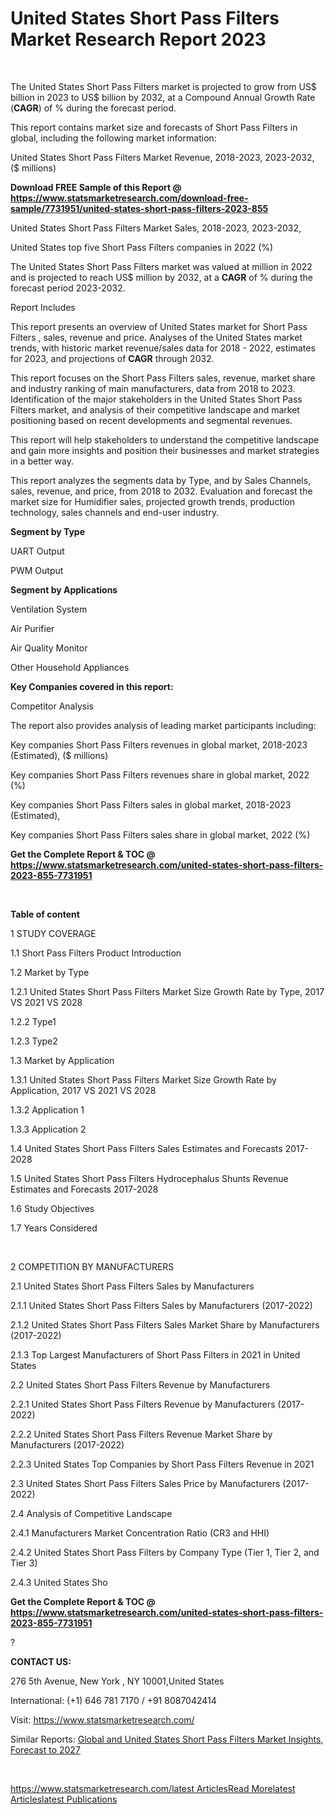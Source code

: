 <h1>United States Short Pass Filters Market Research Report 2023</h1><br/><p>The United States Short Pass Filters market is projected to grow from US$ billion in 2023 to US$ billion by 2032, at a Compound Annual Growth Rate (<strong>CAGR</strong>) of % during the forecast period.</p>
 
 
 
 <p>This report contains market size and forecasts of Short Pass Filters in global, including the following market information:</p>
 
 
 
 <p>United States Short Pass Filters Market Revenue, 2018-2023, 2023-2032, ($ millions)</p>
 
 
 
 <p><strong>Download FREE Sample of this Report @ <a href="https://www.statsmarketresearch.com/download-free-sample/7731951/united-states-short-pass-filters-2023-855">https://www.statsmarketresearch.com/download-free-sample/7731951/united-states-short-pass-filters-2023-855</a></strong></p>
 
 
 
 <p>United States Short Pass Filters Market Sales, 2018-2023, 2023-2032,</p>
 
 
 
 <p>United States top five Short Pass Filters companies in 2022 (%)</p>
 
 
 
 <p>The United States Short Pass Filters market was valued at million in 2022 and is projected to reach US$ million by 2032, at a <strong>CAGR</strong> of % during the forecast period 2023-2032.</p>
 
 
 
 <p>Report Includes</p>
 
 
 
 <p>This report presents an overview of United States market for Short Pass Filters , sales, revenue and price. Analyses of the United States market trends, with historic market revenue/sales data for 2018 - 2022, estimates for 2023, and projections of <strong>CAGR</strong> through 2032.</p>
 
 
 
 <p>This report focuses on the Short Pass Filters sales, revenue, market share and industry ranking of main manufacturers, data from 2018 to 2023. Identification of the major stakeholders in the United States Short Pass Filters market, and analysis of their competitive landscape and market positioning based on recent developments and segmental revenues.</p>
 
 
 
 <p>This report will help stakeholders to understand the competitive landscape and gain more insights and position their businesses and market strategies in a better way.</p>
 
 
 
 <p>This report analyzes the segments data by Type, and by Sales Channels, sales, revenue, and price, from 2018 to 2032. Evaluation and forecast the market size for Humidifier sales, projected growth trends, production technology, sales channels and end-user industry.</p>
 
 
 
 <p><strong>Segment by Type</strong></p>
 
 
 
 <p>UART Output</p>
 
 
 
 <p>PWM Output</p>
 
 
 
 <p><strong>Segment <strong><strong>by Applications</strong></strong></strong></p>
 
 
 
 <p>Ventilation System</p>
 
 
 
 <p>Air Purifier</p>
 
 
 
 <p>Air Quality Monitor</p>
 
 
 
 <p>Other Household Appliances</p>
 
 
 
 <p><strong>Key Companies covered in this report:</strong></p>
 
 
 
 <p>Competitor Analysis</p>
 
 
 
 <p>The report also provides analysis of leading market participants including:</p>
 
 
 
 <p>Key companies Short Pass Filters revenues in global market, 2018-2023 (Estimated), ($ millions)</p>
 
 
 
 <p>Key companies Short Pass Filters revenues share in global market, 2022 (%)</p>
 
 
 
 <p>Key companies Short Pass Filters sales in global market, 2018-2023 (Estimated),</p>
 
 
 
 <p>Key companies Short Pass Filters sales share in global market, 2022 (%)</p>
 
 
 
 <div><b>Get the Complete Report & TOC @ <a href="https://www.statsmarketresearch.com/united-states-short-pass-filters-2023-855-7731951">https://www.statsmarketresearch.com/united-states-short-pass-filters-2023-855-7731951</a></b></div>
 
 
 
 <p><br />
 
 <b>Table of content</b></p>
 
 
 
 <p>1 STUDY COVERAGE<br />
 
 1.1 Short Pass Filters Product Introduction<br />
 
 1.2 Market by Type<br />
 
 1.2.1 United States Short Pass Filters Market Size Growth Rate by Type, 2017 VS 2021 VS 2028<br />
 
 1.2.2 Type1<br />
 
 1.2.3 Type2<br />
 
 1.3 Market by Application<br />
 
 1.3.1 United States Short Pass Filters Market Size Growth Rate by Application, 2017 VS 2021 VS 2028<br />
 
 1.3.2 Application 1<br />
 
 1.3.3 Application 2<br />
 
 1.4 United States Short Pass Filters Sales Estimates and Forecasts 2017-2028<br />
 
 1.5 United States Short Pass Filters Hydrocephalus Shunts Revenue Estimates and Forecasts 2017-2028<br />
 
 1.6 Study Objectives<br />
 
 1.7 Years Considered<br />
 
 <br />
 
 2 COMPETITION BY MANUFACTURERS<br />
 
 2.1 United States Short Pass Filters Sales by Manufacturers<br />
 
 2.1.1 United States Short Pass Filters Sales by Manufacturers (2017-2022)<br />
 
 2.1.2 United States Short Pass Filters Sales Market Share by Manufacturers (2017-2022)<br />
 
 2.1.3 Top Largest Manufacturers of Short Pass Filters in 2021 in United States<br />
 
 2.2 United States Short Pass Filters Revenue by Manufacturers<br />
 
 2.2.1 United States Short Pass Filters Revenue by Manufacturers (2017-2022)<br />
 
 2.2.2 United States Short Pass Filters Revenue Market Share by Manufacturers (2017-2022)<br />
 
 2.2.3 United States Top Companies by Short Pass Filters Revenue in 2021<br />
 
 2.3 United States Short Pass Filters Sales Price by Manufacturers (2017-2022)<br />
 
 2.4 Analysis of Competitive Landscape<br />
 
 2.4.1 Manufacturers Market Concentration Ratio (CR3 and HHI)<br />
 
 2.4.2 United States Short Pass Filters by Company Type (Tier 1, Tier 2, and Tier 3)<br />
 
 2.4.3 United States Sho</p>
 
 
 
 <div><b>Get the Complete Report & TOC @ <a href="https://www.statsmarketresearch.com/united-states-short-pass-filters-2023-855-7731951">https://www.statsmarketresearch.com/united-states-short-pass-filters-2023-855-7731951</a></b></div>
 
 
 
 <p>? </p>
 
 
 
 <p><b>CONTACT US:</b><br />
 
 276 5th Avenue, New York , NY 10001,United States<br />
 
 International: (+1) 646 781 7170 / +91 8087042414<br />
 
 Visit: <a href="https://www.statsmarketresearch.com/">https://www.statsmarketresearch.com/</a><br />
 
 Similar Reports: <a href="https://www.statsmarketresearch.com/united-states-short-pass-filters-2023-855-7731951">Global and United States Short Pass Filters Market Insights, Forecast to 2027</a><br />
 
 <br />
 
 <a href="https://gyeongbokgung.com">https://www.statsmarketresearch.com/</a><a href="https://hallyeomaritime.com">latest Articles</a><a href="https://jingwansa.com">Read More</a><a href="https://nguoiviet.jp/">latest Articles</a><a href="https://www.intelmarketresearch.com/">latest Publications</a></p>